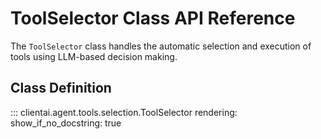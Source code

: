 # ToolSelector Class API Reference

The `ToolSelector` class handles the automatic selection and execution of tools using LLM-based decision making.

## Class Definition

::: clientai.agent.tools.selection.ToolSelector
    rendering:
      show_if_no_docstring: true